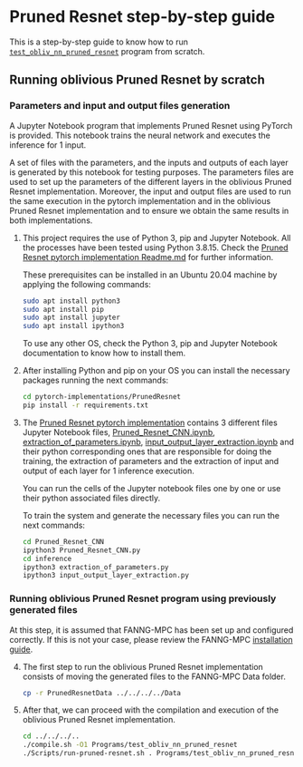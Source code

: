 # Pruned Resnet step-by-step guide

This is a step-by-step guide to know how to run [`test_obliv_nn_pruned_resnet`](../Programs/test_obliv_nn_pruned_resnet/) program from scratch.

## Running oblivious Pruned Resnet by scratch

### Parameters and input and output files generation

A Jupyter Notebook program that implements Pruned Resnet using PyTorch is provided.
This notebook trains the neural network and executes the inference for 1 input.

A set of files with the parameters, and the inputs and outputs of each layer is generated by this notebook for testing purposes.
The parameters files are used to set up the parameters of the different layers in the oblivious Pruned Resnet implementation.
Moreover, the input and output files are used to run the same execution in the pytorch implementation and in the oblivious
Pruned Resnet implementation and to ensure we obtain the same results in both implementations.

1. This project requires the use of Python 3, pip and Jupyter Notebook. All the processes have been tested using Python 3.8.15. Check the
   [Pruned Resnet pytorch implementation Readme.md](../pytorch-implementations/Pruned-Resnet/README.md) for further information.

      These prerequisites can be installed in an Ubuntu 20.04 machine by applying the following commands:
   
      ```bash
      sudo apt install python3
      sudo apt install pip
      sudo apt install jupyter
      sudo apt install ipython3
      ```

      To use any other OS, check the Python 3, pip and Jupyter Notebook documentation to know how to install them.

2. After installing Python and pip on your OS you can install the necessary packages running the next commands:

      ```bash
      cd pytorch-implementations/PrunedResnet
      pip install -r requirements.txt
      ```
   
3. The [Pruned Resnet pytorch implementation](../pytorch-implementations/Pruned-Resnet/) contains
   3 different files Jupyter Notebook files,
   [Pruned_Resnet_CNN.ipynb](../pytorch-implementations/Pruned-Resnet/Pruned_Resnet_CNN.ipynb),
   [extraction_of_parameters.ipynb](../pytorch-implementations/Pruned-Resnet/inference/extraction_of_parameters.ipynb),
   [input_output_layer_extraction.ipynb](../pytorch-implementations/Pruned-Resnet/inference/input_output_layer_extraction.ipynb) and their python
   corresponding ones that are responsible for doing the training, the extraction of parameters and the extraction of input and output
   of each layer for 1 inference execution.

      You can run the cells of the Jupyter notebook files one by one or use their python associated files directly.
   
      To train the system and generate the necessary files you can run the next commands:
   
      ```bash
      cd Pruned_Resnet_CNN
      ipython3 Pruned_Resnet_CNN.py
      cd inference
      ipython3 extraction_of_parameters.py
      ipython3 input_output_layer_extraction.py
      ```

### Running oblivious Pruned Resnet program using previously generated files

At this step, it is assumed that FANNG-MPC has been set up and configured correctly. If this is not your case, please
review the FANNG-MPC [installation guide](../installation/installation-guide.md).

4. The first step to run the oblivious Pruned Resnet implementation consists of moving the generated files to the FANNG-MPC
   Data folder.

      ```bash
      cp -r PrunedResnetData ../../../../Data
      ```
   
5. After that, we can proceed with the compilation and execution of the oblivious Pruned Resnet implementation.

      ```bash
      cd ../../../..
      ./compile.sh -O1 Programs/test_obliv_nn_pruned_resnet
      ./Scripts/run-pruned-resnet.sh . Programs/test_obliv_nn_pruned_resnet/
      ```
